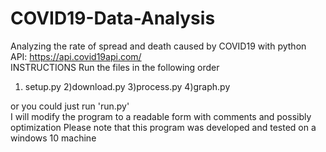 # COVID19-Data-Analysis
Analyzing the rate of spread and death caused by COVID19 with python  
API: https://api.covid19api.com/  
INSTRUCTIONS 
Run the files in the following order 

1) setup.py 
2)download.py 
3)process.py 
4)graph.py  

or you could just run 'run.py'  
I will modify the program to a readable form with comments and possibly optimization 
Please note that this program was developed and tested on a windows 10 machine

